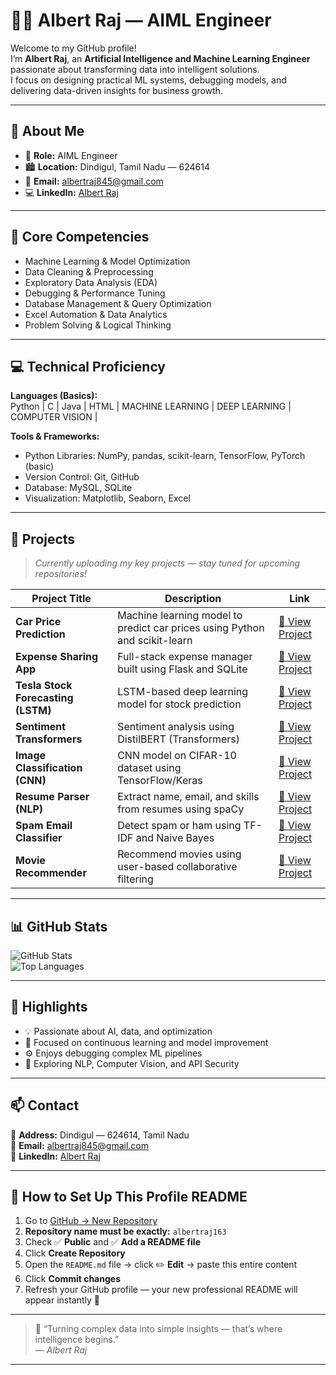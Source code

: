 # 👨‍💼 Albert Raj — AIML Engineer

Welcome to my GitHub profile!  
I’m **Albert Raj**, an **Artificial Intelligence and Machine Learning Engineer** passionate about transforming data into intelligent solutions.  
I focus on designing practical ML systems, debugging models, and delivering data-driven insights for business growth.

---

## 🧭 About Me

- 🎯 **Role:** AIML Engineer  
- 🏙️ **Location:** Dindigul, Tamil Nadu — 624614  
- 💼 **Email:** albertraj845@gmail.com  
- 💻 **LinkedIn:** [Albert Raj](https://www.linkedin.com/posts/albert-raj-b91ab2255)  

---

## 🧠 Core Competencies

- Machine Learning & Model Optimization  
- Data Cleaning & Preprocessing  
- Exploratory Data Analysis (EDA)  
- Debugging & Performance Tuning  
- Database Management & Query Optimization  
- Excel Automation & Data Analytics  
- Problem Solving & Logical Thinking  

---

## 💻 Technical Proficiency

**Languages (Basics):**  
Python | C | Java | HTML | MACHINE LEARNING | DEEP LEARNING | COMPUTER VISION |

**Tools & Frameworks:**  
- Python Libraries: NumPy, pandas, scikit-learn, TensorFlow, PyTorch (basic)  
- Version Control: Git, GitHub  
- Database: MySQL, SQLite  
- Visualization: Matplotlib, Seaborn, Excel  

---

## 📂 Projects

> _Currently uploading my key projects — stay tuned for upcoming repositories!_

| Project Title | Description | Link |
|----------------|-------------|------|
| **Car Price Prediction** | Machine learning model to predict car prices using Python and scikit-learn | [🔗 View Project](https://github.com/albertraj163/car-price-prediction) |
| **Expense Sharing App** | Full-stack expense manager built using Flask and SQLite | [🔗 View Project](https://github.com/albertraj163/expense-sharing-app) |
| **Tesla Stock Forecasting (LSTM)** | LSTM-based deep learning model for stock prediction | [🔗 View Project](https://github.com/albertraj163/tesla-stock-lstm) |
| **Sentiment Transformers** | Sentiment analysis using DistilBERT (Transformers) | [🔗 View Project](https://github.com/albertraj163/sentiment-transformers) |
| **Image Classification (CNN)** | CNN model on CIFAR-10 dataset using TensorFlow/Keras | [🔗 View Project](https://github.com/albertraj163/image-classification-cnn) |
| **Resume Parser (NLP)** | Extract name, email, and skills from resumes using spaCy | [🔗 View Project](https://github.com/albertraj163/resume-parser-nlp) |
| **Spam Email Classifier** | Detect spam or ham using TF-IDF and Naive Bayes | [🔗 View Project](https://github.com/albertraj163/spam-email-classifier) |
| **Movie Recommender** | Recommend movies using user-based collaborative filtering | [🔗 View Project](https://github.com/albertraj163/movie-recommender) |

---

## 📊 GitHub Stats

![GitHub Stats](https://github-readme-stats.vercel.app/api?username=albertraj163&show_icons=true&theme=default)  
![Top Languages](https://github-readme-stats.vercel.app/api/top-langs/?username=albertraj163&layout=compact&theme=default)

---

## 🧩 Highlights

- 💡 Passionate about AI, data, and optimization  
- 🧠 Focused on continuous learning and model improvement  
- ⚙️ Enjoys debugging complex ML pipelines  
- 📘 Exploring NLP, Computer Vision, and API Security  

---

## 📫 Contact

📍 **Address:** Dindigul — 624614, Tamil Nadu  
📧 **Email:** albertraj845@gmail.com  
🔗 **LinkedIn:** [Albert Raj](https://www.linkedin.com/posts/albert-raj-b91ab2255)

---

## 🏁 How to Set Up This Profile README

1. Go to [GitHub → New Repository](https://github.com/new)  
2. **Repository name must be exactly:** `albertraj163`  
3. Check ✅ **Public** and ✅ **Add a README file**  
4. Click **Create Repository**  
5. Open the `README.md` file → click ✏️ **Edit** → paste this entire content  
6. Click **Commit changes**  
7. Refresh your GitHub profile — your new professional README will appear instantly 🎉  

---

> 💬 “Turning complex data into simple insights — that’s where intelligence begins.”  
> — *Albert Raj*

---
